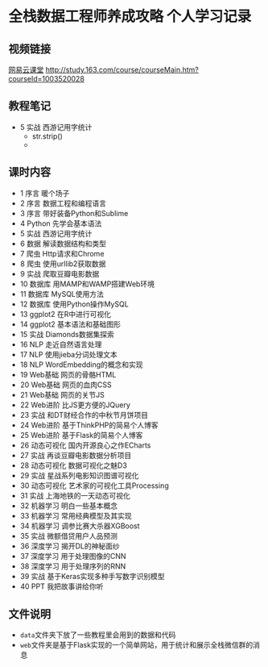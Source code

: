# 全栈数据工程师养成攻略 个人学习记录
## 视频链接
[ 网易云课堂](http://study.163.com/course/courseMain.htm?courseId=1003520028/) <http://study.163.com/course/courseMain.htm?courseId=1003520028>
## 教程笔记
* 5 实战 西游记用字统计
    * str.strip()
    * 

## 课时内容
- 1 序言 暖个场子
- 2 序言 数据工程和编程语言
- 3 序言 带好装备Python和Sublime
- 4 Python 先学会基本语法
- 5 实战 西游记用字统计 [](http://)
- 6 数据 解读数据结构和类型
- 7 爬虫 Http请求和Chrome
- 8 爬虫 使用urllib2获取数据
- 9 实战 爬取豆瓣电影数据
- 10 数据库 用MAMP和WAMP搭建Web环境
- 11 数据库 MySQL使用方法
- 12 数据库 使用Python操作MySQL
- 13 ggplot2 在R中进行可视化
- 14 ggplot2 基本语法和基础图形
- 15 实战 Diamonds数据集探索
- 16 NLP 走近自然语言处理
- 17 NLP 使用jieba分词处理文本
- 18 NLP WordEmbedding的概念和实现
- 19 Web基础 网页的骨骼HTML
- 20 Web基础 网页的血肉CSS
- 21 Web基础 网页的关节JS
- 22 Web进阶 比JS更方便的JQuery
- 23 实战 和DT财经合作的中秋节月饼项目
- 24 Web进阶 基于ThinkPHP的简易个人博客
- 25 Web进阶 基于Flask的简易个人博客
- 26 动态可视化 国内开源良心之作ECharts
- 27 实战 再谈豆瓣电影数据分析项目
- 28 动态可视化 数据可视化之魅D3
- 29 实战 星战系列电影知识图谱可视化
- 30 动态可视化 艺术家的可视化工具Processing
- 31 实战 上海地铁的一天动态可视化
- 32 机器学习 明白一些基本概念
- 33 机器学习 常用经典模型及其实现
- 34 机器学习 调参比赛大杀器XGBoost
- 35 实战 微额借贷用户人品预测
- 36 深度学习 揭开DL的神秘面纱
- 37 深度学习 用于处理图像的CNN
- 38 深度学习 用于处理序列的RNN
- 39 实战 基于Keras实现多种手写数字识别模型
- 40 PPT 我把故事讲给你听

## 文件说明
- `data`文件夹下放了一些教程里会用到的数据和代码
- `web`文件夹是基于Flask实现的一个简单网站，用于统计和展示全栈微信群的消息